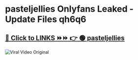 
 # pasteljellies Onlyfans Leaked - Update Files qh6q6

## <h2><a href="https://clipsfans.com/pasteljellies&ref=git">🔗 Click to LINKS ⏩⏩ 👉 🟢 pasteljellies </a></h2>

<a href="https://clipsfans.com/pasteljellies&ref=git" rel="nofollow" data-target="animated-image.originalLink"><img src="https://i.ibb.co.com/xMMVF88/686577567.gif" alt="Viral Video Original" style="max-width: 100%; display: inline-block;" data-target="animated-image.originalImage"></a>

